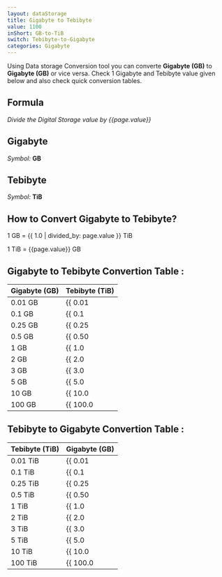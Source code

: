 ```yaml
---
layout: dataStorage
title: Gigabyte to Tebibyte
value: 1100
inShort: GB-to-TiB
switch: Tebibyte-to-Gigabyte
categories: Gigabyte
---
```


Using Data storage Conversion tool you can converte **Gigabyte (GB)** to **Gigabyte (GB)** or vice versa. Check 1 Gigabyte and Tebibyte value given below and also check quick conversion tables.

## Formula
*Divide the Digital Storage value by {{page.value}}*

## Gigabyte
*Symbol:* **GB**

## Tebibyte
*Symbol:* **TiB**

## How to Convert Gigabyte to Tebibyte?

1 GB = {{ 1.0 | divided_by: page.value }} TiB

1 TiB = {{page.value}} GB


## Gigabyte to Tebibyte Convertion Table :

| Gigabyte (GB) | Tebibyte (TiB) |
| ---- | ---- |
| 0.01 GB | {{ 0.01 | divided_by: page.value | round: 12 }} TiB |
| 0.1 GB | {{ 0.1 | divided_by: page.value | round: 12 }} TiB |
| 0.25 GB | {{ 0.25 | divided_by: page.value | round: 12 }} TiB |
| 0.5 GB | {{ 0.50 | divided_by: page.value | round: 12 }} TiB |
| 1 GB | {{ 1.0 | divided_by: page.value | round: 12 }} TiB |
| 2 GB | {{ 2.0 | divided_by: page.value | round: 12 }} TiB |
| 3 GB | {{ 3.0 | divided_by: page.value | round: 12 }} TiB |
| 5 GB | {{ 5.0 | divided_by: page.value | round: 12 }} TiB |
| 10 GB | {{ 10.0 | divided_by: page.value | round: 12 }} TiB |
| 100 GB | {{ 100.0 | divided_by: page.value | round: 12 }} TiB |

## Tebibyte to Gigabyte Convertion Table :

| Tebibyte (TiB) | Gigabyte (GB) |
| ---- | ---- |
| 0.01 TiB | {{ 0.01 | times: page.value | round: 12 }} GB |
| 0.1 TiB | {{ 0.1 | times: page.value | round: 12 }} GB |
| 0.25 TiB | {{ 0.25 | times: page.value | round: 12 }} GB |
| 0.5 TiB | {{ 0.50 | times: page.value | round: 12 }} GB |
| 1 TiB | {{ 1.0 | times: page.value | round: 12 }} GB |
| 2 TiB | {{ 2.0 | times: page.value | round: 12 }} GB |
| 3 TiB | {{ 3.0 | times: page.value | round: 12 }} GB |
| 5 TiB | {{ 5.0 | times: page.value | round: 12 }} GB |
| 10 TiB | {{ 10.0 | times: page.value | round: 12 }} GB |
| 100 TiB | {{ 100.0 | times: page.value | round: 12 }} GB |


<script>
document.getElementById('selectInput')[12].selected = true
document.getElementById('selectOutput')[17].selected = true
</script>
